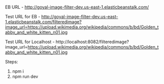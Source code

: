 EB URL - http://goyal-image-filter-dev.us-east-1.elasticbeanstalk.com/

Test URL for EB - http://goyal-image-filter-dev.us-east-1.elasticbeanstalk.com/filteredimage?image_url=https://upload.wikimedia.org/wikipedia/commons/b/bd/Golden_tabby_and_white_kitten_n01.jpg

Test URL for Localhost - http://localhost:8082/filteredimage?image_url=https://upload.wikimedia.org/wikipedia/commons/b/bd/Golden_tabby_and_white_kitten_n01.jpg

Steps:
1. npm i
2. npm run dev

